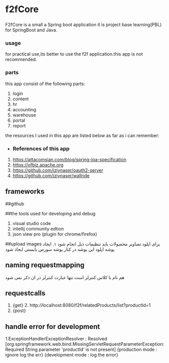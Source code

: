 # f2fCore
### 
F2fCore is a small a Spring boot application 
it is project base learning(PBL) for SpringBoot and Java.

### usage 
for practical use,its better to use  the f2f application.this app is not recommended.

### parts
this app consist of the following parts:
1. login
2. content
3. hr
4. accounting
5. warehouse
6. portal
7. report

the resources I used in this app are listed below as far as i can remember:
- ### References of this app
1. https://attacomsian.com/blog/spring-jpa-specification
2. https://ofbiz.apache.org
3. https://github.com/iziynaser/oauth2-server
4. https://github.com/iziynaser/wallride
## frameworks


##github


##the tools used for developing and debug
1. visual studio code
2. intellij community edtion
3. json view pro (plugin for chrome/firefox)

##upload images
برای اپلود تصاویر محصولات باید تنظیمات ذیل انجام شود
۱. ایجاد پوشه اپلود
این پوشه در کنار پوشه سورس بایستی ایجاد شود

## naming requestmapping 
هم نام با کلاس کنترلر است تنها عبارت کنترلر در ان ذکر نمی شود


## requestcalls
1. {get}
   2. http://localhost:8080/f2f/relatedProducts/list?productId=1
2. {post}

## handle error for development
1.ExceptionHandlerExceptionResolver : Resolved [org.springframework.web.bind.MissingServletRequestParameterException: 
    Required String parameter 'productId' is not present]
    {production mode : ignore log the err}
    {development mode : log the error}